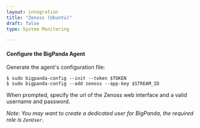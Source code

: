 ```yaml
---
layout: integration 
title: "Zenoss (Ubuntu)"
draft: false
type: System Monitoring

---
```


<!-- docs-include _integrations/agent-common/install/generic.md:::SOURCE_SYSTEM_NAME=Zenoss:::PLATFORM_NAME=Ubuntu:::PLATFORM_LOWER=ubuntu -->

<!-- section-separator -->

#### Configure the BigPanda Agent
Generate the agent's configuration file:

    $ sudo bigpanda-config --init --token $TOKEN
    $ sudo bigpanda-config --add zenoss --app-key $STREAM_ID

When prompted, specify the url of the Zenoss web interface and a valid username and password.

*Note: You may want to create a dedicated user for BigPanda, the required role is `ZenUser`.*
	
<!-- section-separator -->

<!-- docs-include _integrations/agent-common/start-and-summary/generic.md:::SOURCE_SYSTEM_NAME=Zenoss:::PLATFORM=ubuntu -->
